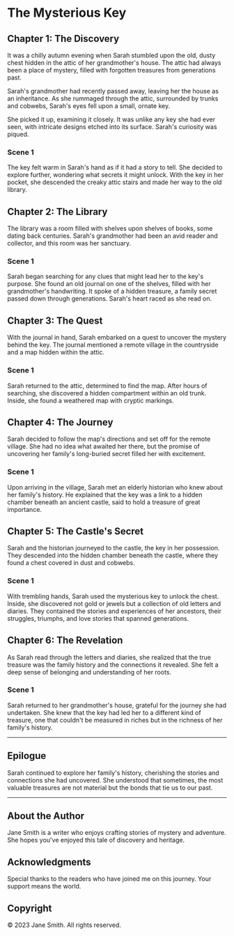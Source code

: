 # The Mysterious Key

## Chapter 1: The Discovery

It was a chilly autumn evening when Sarah stumbled upon the old, dusty chest hidden in the attic of her grandmother's house. The attic had always been a place of mystery, filled with forgotten treasures from generations past.

Sarah's grandmother had recently passed away, leaving her the house as an inheritance. As she rummaged through the attic, surrounded by trunks and cobwebs, Sarah's eyes fell upon a small, ornate key. 

She picked it up, examining it closely. It was unlike any key she had ever seen, with intricate designs etched into its surface. Sarah's curiosity was piqued.

### Scene 1

The key felt warm in Sarah's hand as if it had a story to tell. She decided to explore further, wondering what secrets it might unlock. With the key in her pocket, she descended the creaky attic stairs and made her way to the old library.

## Chapter 2: The Library

The library was a room filled with shelves upon shelves of books, some dating back centuries. Sarah's grandmother had been an avid reader and collector, and this room was her sanctuary.

### Scene 1

Sarah began searching for any clues that might lead her to the key's purpose. She found an old journal on one of the shelves, filled with her grandmother's handwriting. It spoke of a hidden treasure, a family secret passed down through generations. Sarah's heart raced as she read on.

## Chapter 3: The Quest

With the journal in hand, Sarah embarked on a quest to uncover the mystery behind the key. The journal mentioned a remote village in the countryside and a map hidden within the attic.

### Scene 1

Sarah returned to the attic, determined to find the map. After hours of searching, she discovered a hidden compartment within an old trunk. Inside, she found a weathered map with cryptic markings.

## Chapter 4: The Journey

Sarah decided to follow the map's directions and set off for the remote village. She had no idea what awaited her there, but the promise of uncovering her family's long-buried secret filled her with excitement.

### Scene 1

Upon arriving in the village, Sarah met an elderly historian who knew about her family's history. He explained that the key was a link to a hidden chamber beneath an ancient castle, said to hold a treasure of great importance.

## Chapter 5: The Castle's Secret

Sarah and the historian journeyed to the castle, the key in her possession. They descended into the hidden chamber beneath the castle, where they found a chest covered in dust and cobwebs.

### Scene 1

With trembling hands, Sarah used the mysterious key to unlock the chest. Inside, she discovered not gold or jewels but a collection of old letters and diaries. They contained the stories and experiences of her ancestors, their struggles, triumphs, and love stories that spanned generations.

## Chapter 6: The Revelation

As Sarah read through the letters and diaries, she realized that the true treasure was the family history and the connections it revealed. She felt a deep sense of belonging and understanding of her roots.

### Scene 1

Sarah returned to her grandmother's house, grateful for the journey she had undertaken. She knew that the key had led her to a different kind of treasure, one that couldn't be measured in riches but in the richness of her family's history.

---

## Epilogue

Sarah continued to explore her family's history, cherishing the stories and connections she had uncovered. She understood that sometimes, the most valuable treasures are not material but the bonds that tie us to our past.

---

## About the Author

Jane Smith is a writer who enjoys crafting stories of mystery and adventure. She hopes you've enjoyed this tale of discovery and heritage.

## Acknowledgments

Special thanks to the readers who have joined me on this journey. Your support means the world.

## Copyright

© 2023 Jane Smith. All rights reserved.

